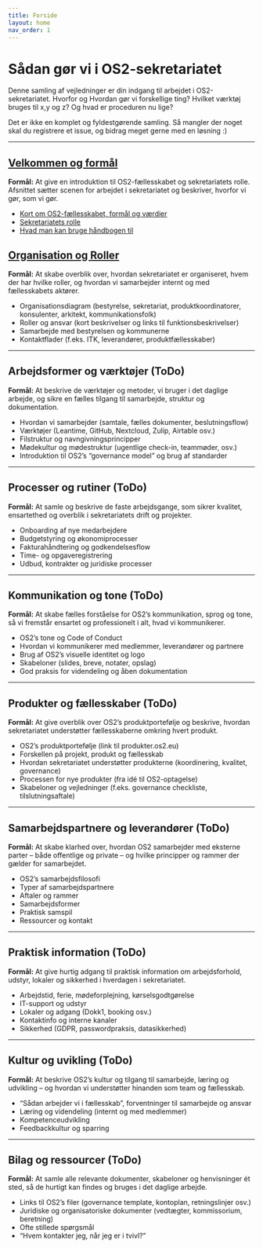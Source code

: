 ```yaml
---
title: Forside
layout: home
nav_order: 1
---
```


# Sådan gør vi i OS2-sekretariatet

Denne samling af vejledninger er din indgang til arbejdet i OS2-sekretariatet. Hvorfor og Hvordan gør vi forskellige ting? Hvilket værktøj bruges til x,y og z? Og hvad er proceduren nu lige?

Det er ikke en komplet og fyldestgørende samling. Så mangler der noget skal du registrere et issue, og bidrag meget gerne med en løsning :)

---

## [Velkommen og formål](./docs/welcome_and_purpose)

**Formål:** At give en introduktion til OS2-fællesskabet og sekretariatets rolle. Afsnittet sætter scenen for arbejdet i sekretariatet og beskriver, hvorfor vi gør, som vi gør.

- [Kort om OS2-fællesskabet, formål og værdier](./docs/welcome_and_purpose#formaal)
- [Sekretariatets rolle](./docs/welcome_and_purpose.md#rolle)
- [Hvad man kan bruge håndbogen til](./docs/welcome_and_purpose#haandbog)


## [Organisation og Roller](./docs/organisation_and_roles)

**Formål:** At skabe overblik over, hvordan sekretariatet er organiseret, hvem der har hvilke roller, og hvordan vi samarbejder internt og med fællesskabets aktører.

- Organisationsdiagram (bestyrelse, sekretariat, produktkoordinatorer, konsulenter, arkitekt, kommunikationsfolk)
- Roller og ansvar (kort beskrivelser og links til funktionsbeskrivelser)
- Samarbejde med bestyrelsen og kommunerne
- Kontaktflader (f.eks. ITK, leverandører, produktfællesskaber)

---

## Arbejdsformer og værktøjer (ToDo)

**Formål:** At beskrive de værktøjer og metoder, vi bruger i det daglige arbejde, og sikre en fælles tilgang til samarbejde, struktur og dokumentation.

- Hvordan vi samarbejder (samtale, fælles dokumenter, beslutningsflow)
- Værktøjer (Leantime, GitHub, Nextcloud, Zulip, Airtable osv.)
- Filstruktur og navngivningsprincipper
- Mødekultur og mødestruktur (ugentlige check-in, teammøder, osv.)
- Introduktion til OS2’s “governance model” og brug af standarder

---

## Processer og rutiner (ToDo)

**Formål:** At samle og beskrive de faste arbejdsgange, som sikrer kvalitet, ensartethed og overblik i sekretariatets drift og projekter.

- Onboarding af nye medarbejdere
- Budgetstyring og økonomiprocesser
- Fakturahåndtering og godkendelsesflow
- Time- og opgaveregistrering
- Udbud, kontrakter og juridiske processer

---

## Kommunikation og tone (ToDo)

**Formål:** At skabe fælles forståelse for OS2’s kommunikation, sprog og tone, så vi fremstår ensartet og professionelt i alt, hvad vi kommunikerer.

- OS2’s tone og Code of Conduct
- Hvordan vi kommunikerer med medlemmer, leverandører og partnere
- Brug af OS2’s visuelle identitet og logo
- Skabeloner (slides, breve, notater, opslag)
- God praksis for videndeling og åben dokumentation

---

## Produkter og fællesskaber (ToDo)

**Formål:** At give overblik over OS2’s produktportefølje og beskrive, hvordan sekretariatet understøtter fællesskaberne omkring hvert produkt.

- OS2’s produktportefølje (link til produkter.os2.eu)
- Forskellen på projekt, produkt og fællesskab
- Hvordan sekretariatet understøtter produkterne (koordinering, kvalitet, governance)
- Processen for nye produkter (fra idé til OS2-optagelse)
- Skabeloner og vejledninger (f.eks. governance checkliste, tilslutningsaftale)

---

## Samarbejdspartnere og leverandører (ToDo)

**Formål:** At skabe klarhed over, hvordan OS2 samarbejder med eksterne parter – både offentlige og private – og hvilke principper og rammer der gælder for samarbejdet.

- OS2’s samarbejdsfilosofi  
- Typer af samarbejdspartnere  
- Aftaler og rammer  
- Samarbejdsformer  
- Praktisk samspil  
- Ressourcer og kontakt

---

## Praktisk information (ToDo)

**Formål:** At give hurtig adgang til praktisk information om arbejdsforhold, udstyr, lokaler og sikkerhed i hverdagen i sekretariatet.

- Arbejdstid, ferie, mødeforplejning, kørselsgodtgørelse
- IT-support og udstyr
- Lokaler og adgang (Dokk1, booking osv.)
- Kontaktinfo og interne kanaler
- Sikkerhed (GDPR, passwordpraksis, datasikkerhed)

---

## Kultur og uvikling (ToDo)

**Formål:** At beskrive OS2’s kultur og tilgang til samarbejde, læring og udvikling – og hvordan vi understøtter hinanden som team og fællesskab.

- “Sådan arbejder vi i fællesskab”, forventninger til samarbejde og ansvar
- Læring og videndeling (internt og med medlemmer)
- Kompetenceudvikling
- Feedbackkultur og sparring

---

## Bilag og ressourcer (ToDo)

**Formål:** At samle alle relevante dokumenter, skabeloner og henvisninger ét sted, så de hurtigt kan findes og bruges i det daglige arbejde.

- Links til OS2’s filer (governance template, kontoplan, retningslinjer osv.)
- Juridiske og organisatoriske dokumenter (vedtægter, kommissorium, beretning)
- Ofte stillede spørgsmål
- “Hvem kontakter jeg, når jeg er i tvivl?”
